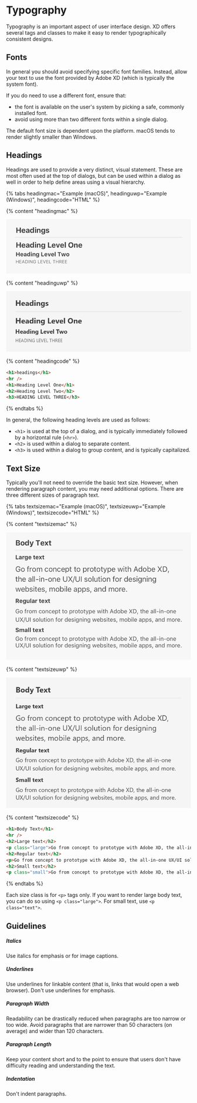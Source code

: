 # Typography

Typography is an important aspect of user interface design. XD offers several tags and classes to make it easy to render typographically consistent designs.

## Fonts

In general you should avoid specifying specific font families. Instead, allow your text to use the font provided by Adobe XD (which is typically the system font).

If you do need to use a different font, ensure that:

* the font is available on the user's system by picking a safe, commonly installed font.
* avoid using more than two different fonts within a single dialog.

The default font size is dependent upon the platform. macOS tends to render slightly smaller than Windows.

## Headings

Headings are used to provide a very distinct, visual statement. These are most often used at the top of dialogs, but can be used within a dialog as well in order to help define areas using a visual hierarchy.

{% tabs headingmac="Example (macOS)", headinguwp="Example (Windows)", headingcode="HTML" %}

{% content "headingmac" %}

![macOS Headings](assets/macOS%20Headings.png)

{% content "headinguwp" %}

![Windows Headings](assets/Windows%20Headings.png)

{% content "headingcode" %}

```html
<h1>headings</h1>
<hr />
<h1>Heading Level One</h1>
<h2>Heading Level Two</h2>
<h3>HEADING LEVEL THREE</h3>
```

{% endtabs %}

In general, the following heading levels are used as follows:

* `<h1>` is used at the top of a dialog, and is typically immediately followed by a horizontal rule (`<hr>`).
* `<h2>` is used within a dialog to separate content.
* `<h3>` is used within a dialog to group content, and is typically capitalized.

## Text Size

Typically you'll not need to override the basic text size. However, when rendering paragraph content, you may need additional options. There are three different sizes of paragraph text.

{% tabs textsizemac="Example (macOS)", textsizeuwp="Example (Windows)", textsizecode="HTML" %}

{% content "textsizemac" %}

![macOS Text Sizes](assets/macOS%20Text%20Sizes.png)

{% content "textsizeuwp" %}

![Windows Text Sizes](assets/Windows%20Text%20Sizes.png)


{% content "textsizecode" %}

```html
<h1>Body Text</h1>
<hr />
<h2>Large text</h2>
<p class="large">Go from concept to prototype with Adobe XD, the all-in-one UX/UI solution for designing websites, mobile apps, and more.</p>
<h2>Regular text</h2>
<p>Go from concept to prototype with Adobe XD, the all-in-one UX/UI solution for designing websites, mobile apps, and more.</p>
<h2>Small text</h2>
<p class="small">Go from concept to prototype with Adobe XD, the all-in-one UX/UI solution for designing websites, mobile apps, and more.</p>
```

{% endtabs %}

Each size class is for `<p>` tags only. If you want to render large body text, you can do so using `<p class="large">`. For small text, use `<p class="text">`.

## Guidelines

##### Italics

Use italics for emphasis or for image captions.

##### Underlines

Use underlines for linkable content (that is, links that would open a web browser). Don't use underlines for emphasis.

##### Paragraph Width

Readability can be drastically reduced when paragraphs are too narrow or too wide. Avoid paragraphs that are narrower than 50 characters (on average) and wider than 120 characters.

##### Paragraph Length

Keep your content short and to the point to ensure that users don't have difficulty reading and understanding the text.

##### Indentation

Don't indent paragraphs.
